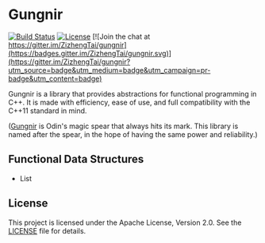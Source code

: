 # Gungnir

[![Build Status](https://travis-ci.org/ZizhengTai/gungnir.svg?branch=master)](https://travis-ci.org/ZizhengTai/gungnir)
[![License](https://img.shields.io/badge/license-Apache_2.0-blue.svg)](./LICENSE)
[![Join the chat at https://gitter.im/ZizhengTai/gungnir](https://badges.gitter.im/ZizhengTai/gungnir.svg)](https://gitter.im/ZizhengTai/gungnir?utm_source=badge&utm_medium=badge&utm_campaign=pr-badge&utm_content=badge)

Gungnir is a library that provides abstractions for functional programming in C++. It is made with efficiency, ease of use, and full compatibility with the C++11 standard in mind.

([Gungnir](https://en.wikipedia.org/wiki/Gungnir) is Odin's magic spear that always hits its mark. This library is named after the spear, in the hope of having the same power and reliability.)

## Functional Data Structures
* List

## License

This project is licensed under the Apache License, Version 2.0. See the [LICENSE](./LICENSE) file for details.
